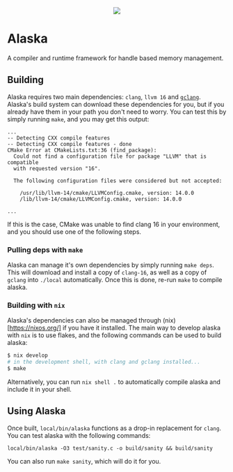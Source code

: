 <div style="text-align:center"><img src="https://i.imgur.com/SOLIBp6.png"/></div>

# Alaska
A compiler and runtime framework for handle based memory management.

## Building



Alaska requires two main dependencies: `clang`, `llvm 16` and [`gclang`](https://github.com/SRI-CSL/gllvm).
Alaska's build system can download these dependencies for you, but if you already have them in your path you don't need to worry.
You can test this by simply running `make`, and you may get this output:

```
...
-- Detecting CXX compile features
-- Detecting CXX compile features - done
CMake Error at CMakeLists.txt:36 (find_package):
  Could not find a configuration file for package "LLVM" that is compatible
  with requested version "16".

  The following configuration files were considered but not accepted:

    /usr/lib/llvm-14/cmake/LLVMConfig.cmake, version: 14.0.0
    /lib/llvm-14/cmake/LLVMConfig.cmake, version: 14.0.0

...
```

If this is the case, CMake was unable to find clang 16 in your environment, and you should use one of the following steps.

### Pulling deps with `make`

Alaska can manage it's own dependencies by simply running `make deps`.
This will download and install a copy of `clang-16`, as well as a copy of `gclang` into `./local` automatically.
Once this is done, re-run `make` to compile alaska.


### Building with `nix`

Alaska's dependencies can also be managed through (nix)[https://nixos.org/] if you have it installed.
The main way to develop alaska with `nix` is to use flakes, and the following commands can be used to build alaska:
```bash
$ nix develop
# in the development shell, with clang and gclang installed...
$ make
```

Alternatively, you can run `nix shell .` to automatically compile alaska and include it in your shell.


## Using Alaska

Once built, `local/bin/alaska` functions as a drop-in replacement for `clang`. You can test alaska with the following commands:
```
local/bin/alaska -O3 test/sanity.c -o build/sanity && build/sanity
```
You can also run `make sanity`, which will do it for you.
